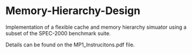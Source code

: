 # Memory-Hierarchy-Design
 Implementation of a flexible cache and memory hierarchy simuator using a subset of the SPEC-2000 benchmark suite.
 
Details can be found on the MP1_Instrucitons.pdf file.
